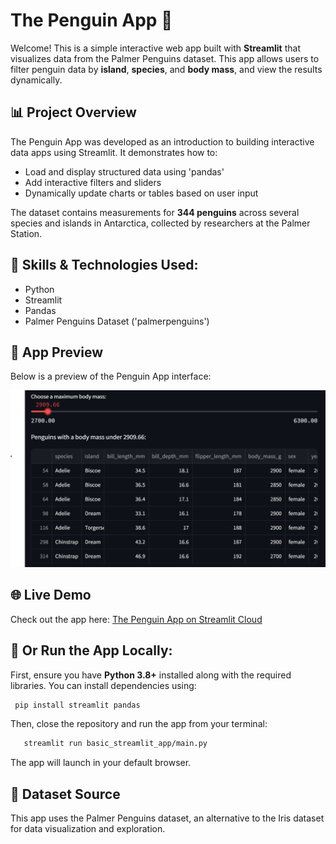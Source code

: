 # The Penguin App 🐧
Welcome! This is a simple interactive web app built with **Streamlit** that visualizes data from the Palmer Penguins dataset. This app allows users to filter penguin data by **island**, **species**, and **body mass**, and view the results dynamically.

## 📊 Project Overview
The Penguin App was developed as an introduction to building interactive data apps using Streamlit. It demonstrates how to:
- Load and display structured data using 'pandas'
- Add interactive filters and sliders
- Dynamically update charts or tables based on user input

The dataset contains measurements for **344 penguins** across several species and islands in Antarctica, collected by researchers at the Palmer Station.

## 🧠 Skills & Technologies Used:
- Python
- Streamlit
- Pandas
- Palmer Penguins Dataset ('palmerpenguins')

## 📸 App Preview
Below is a preview of the Penguin App interface:

![Penguin App Screenshot](pictures/penguin_app_example.png)

## 🌐 Live Demo
Check out the app here: [The Penguin App on Streamlit Cloud](https://thepenguinapp.streamlit.app/)


## 🚀 Or Run the App Locally:
First, ensure you have **Python 3.8+** installed along with the required libraries. You can install dependencies using:
   ```bash
    pip install streamlit pandas
   ```
Then, close the repository and run the app from your terminal: 
 ```bash
    streamlit run basic_streamlit_app/main.py
   ```
The app will launch in your default browser.

## 🐧 Dataset Source
This app uses the Palmer Penguins dataset, an alternative to the Iris dataset for data visualization and exploration.

